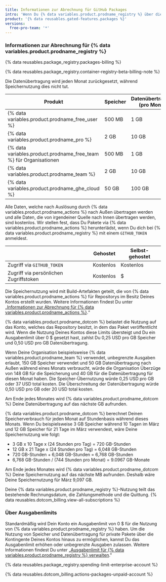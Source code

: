 ```yaml
---
title: Informationen zur Abrechnung für GitHub Packages
intro: 'Wenn Du {% data variables.product.prodname_registry %} über die in Deinem Konto definierten Kontingente für Speicher oder Datenübertragung verwenden möchtest, wird Dir die zusätzliche Nutzung in Rechnung gestellt.'
product: '{% data reusables.gated-features.packages %}'
versions:
  free-pro-team: '*'
---
```


### Informationen zur Abrechnung für {% data variables.product.prodname_registry %}

{% data reusables.package_registry.packages-billing %}

{% data reusables.package_registry.container-registry-beta-billing-note %}

Die Datenübertragung wird jeden Monat zurückgesetzt, während Speichernutzung dies nicht tut.

| Produkt                                                                   | Speicher | Datenübertragung (pro Monat) |
| ------------------------------------------------------------------------- | -------- | ---------------------------- |
| {% data variables.product.prodname_free_user %}                    | 500 MB   | 1 GB                         |
| {% data variables.product.prodname_pro %}                            | 2 GB     | 10 GB                        |
| {% data variables.product.prodname_free_team %} für Organisationen | 500 MB   | 1 GB                         |
| {% data variables.product.prodname_team %}                           | 2 GB     | 10 GB                        |
| {% data variables.product.prodname_ghe_cloud %}                    | 50 GB    | 100 GB                       |

Alle Daten, welche nach Auslösung durch {% data variables.product.prodname_actions %} nach Außen übertragen werden und alle Daten, die von irgendeiner Quelle nach Innen übertragen werden, sind kostenlos. Wir stellen fest, dass Du Pakete via {% data variables.product.prodname_actions %} herunterlädst, wenn Du dich bei {% data variables.product.prodname_registry %} mit einem `GITHUB_TOKEN` anmeldest.

|                                        | Gehostet  | Selbst-gehostet |
| -------------------------------------- | --------- | --------------- |
| Zugriff via `GITHUB_TOKEN`             | Kostenlos | Kostenlos       |
| Zugriff via persönlichen Zugriffstoken | Kostenlos | $               |

Die Speichernutzung wird mit Build-Artefakten geteilt, die von {% data variables.product.prodname_actions %} für Repositorys im Besitz Deines Kontos erstellt wurden. Weitere Informationen findest Du unter „[Informationen zur Abrechnung für {% data variables.product.prodname_actions %}](/github/setting-up-and-managing-billing-and-payments-on-github/about-billing-for-github-actions).“

{% data variables.product.prodname_dotcom %} belastet die Nutzung auf das Konto, welches das Repository besitzt, in dem das Paket veröffentlicht wird. Wenn die Nutzung Deines Kontos diese Limits übersteigt und Du ein Ausgabenlimit über 0 $ gesetzt hast, zahlst Du 0,25 USD pro GB Speicher und 0,50 USD pro GB Datenübertragung.

Wenn Deine Organisation beispielsweise {% data variables.product.prodname_team %} verwendet, unbegrenzte Ausgaben erlaubt, 150 GB Speicher verwendet und 50 GB Datenübertragung nach Außen während eines Monats verbraucht, würde die Organisation Überzüge von 148 GB für die Speicherung und 40 GB für die Datenübertragung für diesen Monat haben. Die Speicher-Übernutzung würde 0,25 USD pro GB oder 37 USD total kosten. Die Überschreitung der Datenübertragung würde 0,50 USD pro GB oder 20 USD total kosten.

Am Ende jedes Monates wird {% data variables.product.prodname_dotcom %} Deine Datenübertragung auf das nächste GB aufrunden.

{% data variables.product.prodname_dotcom %} berechnet Deinen Speicherverbrauch für jeden Monat auf Stundenbasis während dieses Monats. Wenn Du beispielsweise 3 GB Speicher während 10 Tagen im März und 12 GB Speicher für 21 Tage im März verwendest, wäre Deine Speichernutzung wie folgt:

- 3 GB x 10 Tage x (24 Stunden pro Tag) = 720 GB-Stunden
- 12 GB x 21 Tage x (24 Stunden pro Tag) = 6,048 GB-Stunden
- 720 GB-Stunden + 6,048 GB-Stunden = 6,768 GB-Stunden
- 6,768 GB-Stunden / (744 Stunden pro Monat) = 9.0967 GB-Monate

Am Ende jedes Monates wird {% data variables.product.prodname_dotcom %} Deine Speichernutzung auf das nächste MB aufrunden. Deshalb wäre Deine Speichernutzung für März 9,097 GB.

Deine {% data variables.product.prodname_registry %}-Nutzung teilt das bestehende Rechnungsdatum, die Zahlungsmethode und die Quittung. {% data reusables.dotcom_billing.view-all-subscriptions %}

### Über Ausgabenlimits

Standardmäßig wird Dein Konto ein Ausgabenlimit von 0 $ für die Nutzung von {% data variables.product.prodname_registry %} haben. Um die Nutzung von Speicher und Datenübertragung für private Pakete über die Kontingente Deines Kontos hinaus zu ermöglichen, kannst Du das Ausgabenlimit erhöhen oder unbegrenzte Ausgaben zulassen. Weitere Informationen findest Du unter „[Ausgabenlimit für {% data variables.product.prodname_registry %} verwalten](/github/setting-up-and-managing-billing-and-payments-on-github/managing-your-spending-limit-for-github-packages)."

{% data reusables.package_registry.spending-limit-enterprise-account %}

{% data reusables.dotcom_billing.actions-packages-unpaid-account %}
